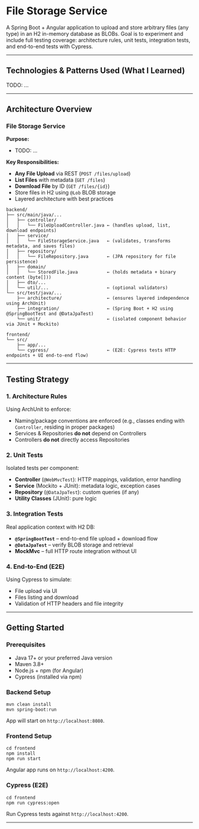 # File Storage Service

A Spring Boot + Angular application to upload and store arbitrary files (any type) in an H2 in-memory database as BLOBs. Goal is to experiment and include full testing coverage: architecture rules, unit tests, integration tests, and end-to-end tests with Cypress.

---

## Technologies & Patterns Used (What I Learned)

TODO: ...

---


## Architecture Overview

### File Storage Service

**Purpose:**
- TODO: ...

**Key Responsibilities:**
- **Any File Upload** via REST (`POST /files/upload`)
- **List Files** with metadata (`GET /files`)
- **Download File** by ID (`GET /files/{id}`)
- Store files in H2 using `@Lob` BLOB storage
- Layered architecture with best practices


```
backend/
├── src/main/java/...
│   ├── controller/
│   │   └── FileUploadController.java ← (handles upload, list, download endpoints)
│   ├── service/
│   │   └── FileStorageService.java   ← (validates, transforms metadata, and saves files)
│   ├── repository/
│   │   └── FileRepository.java       ← (JPA repository for file persistence)
│   ├── domain/
│   │   └── StoredFile.java           ← (holds metadata + binary content (byte[]))
│   ├── dto/...
│   └── util/...                      ← (optional validators)
└── src/test/java/...
    ├── architecture/                 ← (ensures layered independence using ArchUnit)
    ├── integration/                  ← (Spring Boot + H2 using @SpringBootTest and @DataJpaTest)
    └── unit/                         ← (isolated component behavior via JUnit + Mockito)

frontend/
└── src/
    ├── app/...
    └── cypress/                      ← (E2E: Cypress tests HTTP endpoints + UI end-to-end flow)
```

---

## Testing Strategy

### 1. Architecture Rules

Using ArchUnit to enforce:

- Naming/package conventions are enforced (e.g., classes ending with `Controller`, residing in proper packages)
- Services & Repositories **do not** depend on Controllers
- Controllers **do not** directly access Repositories

### 2. Unit Tests

Isolated tests per component:

- **Controller** (`@WebMvcTest`): HTTP mappings, validation, error handling
- **Service** (Mockito + JUnit): metadata logic, exception cases
- **Repository** (`@DataJpaTest`): custom queries (if any)
- **Utility Classes** (JUnit): pure logic

### 3. Integration Tests

Real application context with H2 DB:

- **`@SpringBootTest`** – end-to-end file upload + download flow
- **`@DataJpaTest`** – verify BLOB storage and retrieval
- **MockMvc** – full HTTP route integration without UI

### 4. End-to-End (E2E)

Using Cypress to simulate:

- File upload via UI
- Files listing and download
- Validation of HTTP headers and file integrity

---

## Getting Started

### Prerequisites

- Java 17+ or your preferred Java version
- Maven 3.8+
- Node.js + npm (for Angular)
- Cypress (installed via npm)

### Backend Setup
   ```
   mvn clean install
   mvn spring-boot:run
   ```

App will start on `http://localhost:8080`.

### Frontend Setup

```
cd frontend
npm install
npm run start
```

Angular app runs on `http://localhost:4200`.

### Cypress (E2E)

```
cd frontend
npm run cypress:open
```

Run Cypress tests against `http://localhost:4200`.

---
